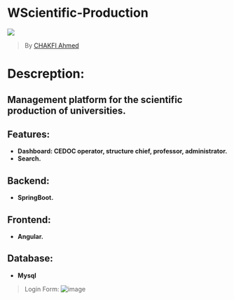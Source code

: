 # WScientific-Production

![](https://www.fresubin.com/co/sites/default/files/styles/hero_image_xl/public/2020-02/Scientific_Backround_Picture-ST_1.jpg?itok=VvsEoW2l)


> By [CHAKFI Ahmed](https://www.linkedin.com/in/chakfi-ahmed/)

 # Descreption:

## Management platform for the scientific production of universities.



## Features:

- **Dashboard: CEDOC operator, structure chief, professor, administrator.**
- **Search.**


## Backend:
- **SpringBoot.**

## Frontend:
- **Angular.**

## Database:
- **Mysql**


 > Login Form:
![image](https://user-images.githubusercontent.com/36175107/120819134-2b068a00-c54b-11eb-83e7-fa24ff8203b8.png)
